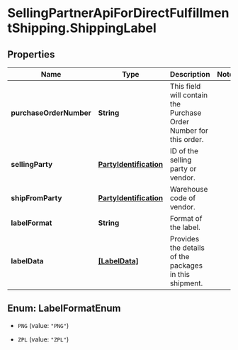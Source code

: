 # SellingPartnerApiForDirectFulfillmentShipping.ShippingLabel

## Properties
Name | Type | Description | Notes
------------ | ------------- | ------------- | -------------
**purchaseOrderNumber** | **String** | This field will contain the Purchase Order Number for this order. | 
**sellingParty** | [**PartyIdentification**](PartyIdentification.md) | ID of the selling party or vendor. | 
**shipFromParty** | [**PartyIdentification**](PartyIdentification.md) | Warehouse code of vendor. | 
**labelFormat** | **String** | Format of the label. | 
**labelData** | [**[LabelData]**](LabelData.md) | Provides the details of the packages in this shipment. | 


<a name="LabelFormatEnum"></a>
## Enum: LabelFormatEnum


* `PNG` (value: `"PNG"`)

* `ZPL` (value: `"ZPL"`)




